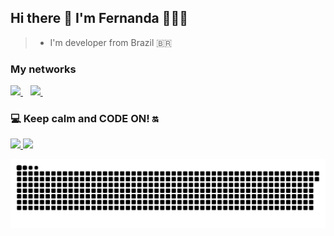 ## Hi there 👋 I'm Fernanda 👩🏻‍💻 

> *  I'm developer from Brazil 🇧🇷   
### My networks 

<div>
   <a href="https://www.linkedin.com/in/fernanda-cardoso-domenicali-83a225158/">
    <img src="https://img.shields.io/badge/linkedin-%230077B5.svg?&style=for-the-badge&logo=linkedin&logoColor=white" />
  </a>&nbsp;&nbsp; 
  <a href="https://www.instagram.com/domecoder/">
    <img src="https://img.shields.io/badge/instagram-%23E4405F.svg?&style=for-the-badge&logo=instagram&logoColor=white" />        
  </a>&nbsp;&nbsp;  
</div>

### 💻 Keep calm and CODE ON! 🔛 
<div>
<a href="https://github.com/nandadomenicali">
<img height="180em" src="https://github-readme-stats.vercel.app/api/top-langs/?username=nandadomenicali&layout=compact&langs_count=7&theme=dracula"/>
<img height="180em" src="https://github-readme-stats.vercel.app/api?username=nandadomenicali&show_icons=true&theme=dracula&include_all_commits=true&count_private=true"/>
</div>

![Snake animation](https://github.com/nandadomenicali/nandadomenicali/blob/output/github-contribution-grid-snake.svg)  
  